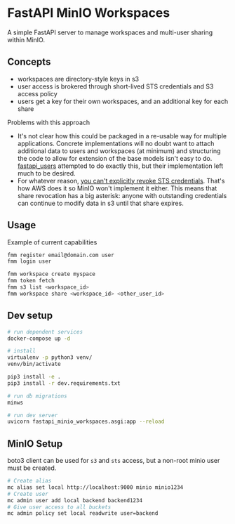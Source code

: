 # FastAPI MinIO Workspaces

A simple FastAPI server to manage workspaces and multi-user sharing within MinIO.

## Concepts

* workspaces are directory-style keys in s3
* user access is brokered through short-lived STS credentials and S3 access policy
* users get a key for their own workspaces, and an additional key for each share

Problems with this approach

* It's not clear how this could be packaged in a re-usable way for multiple applications.  Concrete implementations will no doubt want to attach additional data to users and workspaces (at minimum) and structuring the code to allow for extension of the base models isn't easy to do. [fastapi_users](https://github.com/frankie567/fastapi-users) attempted to do exactly this, but their implementation left much to be desired.
* For whatever reason, [you can't explicitly revoke STS credentials](https://stackoverflow.com/questions/47026661/explicitly-expire-tokens-acquired-from-aws-security-token-service).  That's how AWS does it so MinIO won't implement it either.  This means that share revocation has a big asterisk: anyone with outstanding credentials can continue to modify data in s3 until that share expires.

## Usage

Example of current capabilities

``` sh
fmm register email@domain.com user
fmm login user

fmm workspace create myspace
fmm token fetch
fmm s3 list <workspace_id>
fmm workspace share <workspace_id> <other_user_id>
```

## Dev setup

``` sh
# run dependent services
docker-compose up -d

# install
virtualenv -p python3 venv/
venv/bin/activate

pip3 install -e .
pip3 install -r dev.requirements.txt

# run db migrations
minws

# run dev server
uvicorn fastapi_minio_workspaces.asgi:app --reload
```

## MinIO Setup

boto3 client can be used for `s3` and `sts` access, but a non-root minio user must be created.

``` sh
# Create alias
mc alias set local http://localhost:9000 minio minio1234
# Create user
mc admin user add local backend backend1234
# Give user access to all buckets
mc admin policy set local readwrite user=backend
```
